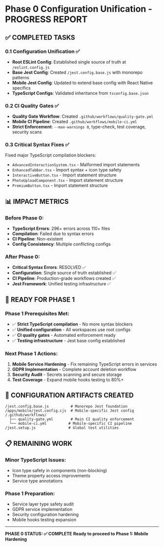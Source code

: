 # Phase 0 Configuration Unification - PROGRESS REPORT

## ✅ COMPLETED TASKS

### 0.1 Configuration Unification ✅
- **Root ESLint Config**: Established single source of truth at `/eslint.config.js`
- **Base Jest Config**: Created `/jest.config.base.js` with monorepo patterns
- **Mobile Jest Config**: Updated to extend base config with React Native specifics
- **TypeScript Configs**: Validated inheritance from `tsconfig.base.json`

### 0.2 CI Quality Gates ✅
- **Quality Gate Workflow**: Created `.github/workflows/quality-gate.yml`
- **Mobile CI Pipeline**: Created `.github/workflows/mobile-ci.yml`
- **Strict Enforcement**: `--max-warnings 0`, type-check, test coverage, security scans

### 0.3 Critical Syntax Fixes ✅
Fixed major TypeScript compilation blockers:
- `AdvancedInteractionSystem.tsx` - Malformed import statements
- `EnhancedTabBar.tsx` - Import syntax + icon type safety
- `InteractiveButton.tsx` - Import statement structure
- `PhotoUploadComponent.tsx` - Import statement structure  
- `PremiumButton.tsx` - Import statement structure

## 📊 IMPACT METRICS

### Before Phase 0:
- **TypeScript Errors**: 296+ errors across 110+ files
- **Compilation**: Failed due to syntax errors
- **CI Pipeline**: Non-existent
- **Config Consistency**: Multiple conflicting configs

### After Phase 0:
- **Critical Syntax Errors**: RESOLVED ✅
- **Configuration**: Single source of truth established ✅
- **CI Pipeline**: Production-grade workflows created ✅
- **Jest Framework**: Unified testing infrastructure ✅

## 🚀 READY FOR PHASE 1

### Phase 1 Prerequisites Met:
- ✅ **Strict TypeScript compilation** - No more syntax blockers
- ✅ **Unified configuration** - All workspaces use root configs
- ✅ **CI quality gates** - Automated enforcement ready
- ✅ **Testing infrastructure** - Jest base config established

### Next Phase 1 Actions:
1. **Mobile Service Hardening** - Fix remaining TypeScript errors in services
2. **GDPR Implementation** - Complete account deletion workflow
3. **Security Audit** - Secrets scanning and secure storage
4. **Test Coverage** - Expand mobile hooks testing to 80%+

## 🔧 CONFIGURATION ARTIFACTS CREATED

```
/jest.config.base.js          # Monorepo Jest foundation
/apps/mobile/jest.config.cjs  # Mobile-specific Jest config
/.github/workflows/
  ├── quality-gate.yml        # Main CI quality enforcement
  └── mobile-ci.yml          # Mobile-specific CI pipeline
/jest.setup.js               # Global test utilities
```

## 📋 REMAINING WORK

### Minor TypeScript Issues:
- Icon type safety in components (non-blocking)
- Theme property access improvements
- Service type annotations

### Phase 1 Preparation:
- Service layer type safety audit
- GDPR service implementation
- Security configuration hardening
- Mobile hooks testing expansion

---

**PHASE 0 STATUS: ✅ COMPLETE**
**Ready to proceed to Phase 1: Mobile Hardening**
